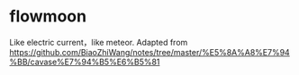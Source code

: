 # flowmoon
Like electric current，like meteor. 
Adapted from https://github.com/BiaoZhiWang/notes/tree/master/%E5%8A%A8%E7%94%BB/cavase%E7%94%B5%E6%B5%81
